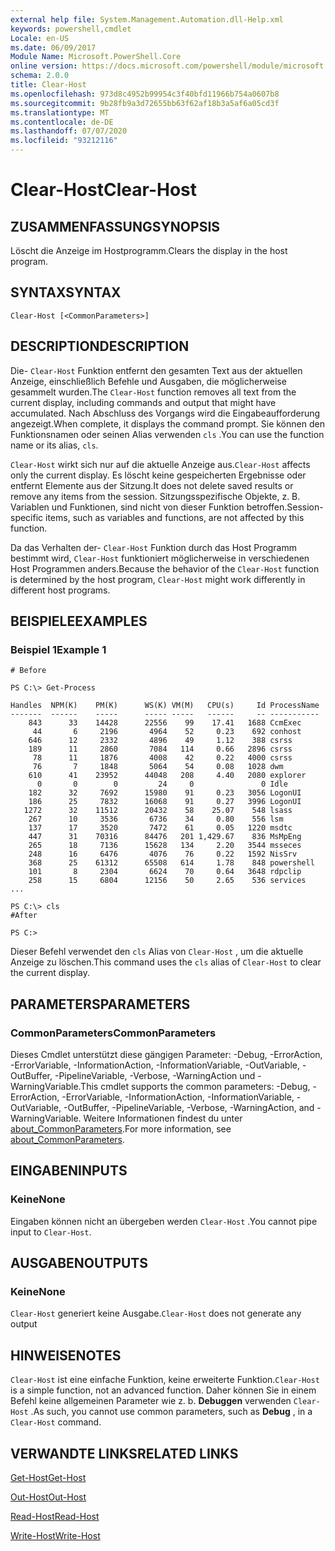 ```yaml
---
external help file: System.Management.Automation.dll-Help.xml
keywords: powershell,cmdlet
Locale: en-US
ms.date: 06/09/2017
Module Name: Microsoft.PowerShell.Core
online version: https://docs.microsoft.com/powershell/module/microsoft.powershell.core/functions/clear-host?view=powershell-5.1&WT.mc_id=ps-gethelp
schema: 2.0.0
title: Clear-Host
ms.openlocfilehash: 973d8c4952b99954c3f40bfd11966b754a0607b8
ms.sourcegitcommit: 9b28fb9a3d72655bb63f62af18b3a5af6a05cd3f
ms.translationtype: MT
ms.contentlocale: de-DE
ms.lasthandoff: 07/07/2020
ms.locfileid: "93212116"
---
```

# <span data-ttu-id="1389b-103">Clear-Host</span><span class="sxs-lookup"><span data-stu-id="1389b-103">Clear-Host</span></span>

## <span data-ttu-id="1389b-104">ZUSAMMENFASSUNG</span><span class="sxs-lookup"><span data-stu-id="1389b-104">SYNOPSIS</span></span>

<span data-ttu-id="1389b-105">Löscht die Anzeige im Hostprogramm.</span><span class="sxs-lookup"><span data-stu-id="1389b-105">Clears the display in the host program.</span></span>

## <span data-ttu-id="1389b-106">SYNTAX</span><span class="sxs-lookup"><span data-stu-id="1389b-106">SYNTAX</span></span>

```
Clear-Host [<CommonParameters>]
```

## <span data-ttu-id="1389b-107">DESCRIPTION</span><span class="sxs-lookup"><span data-stu-id="1389b-107">DESCRIPTION</span></span>

<span data-ttu-id="1389b-108">Die- `Clear-Host` Funktion entfernt den gesamten Text aus der aktuellen Anzeige, einschließlich Befehle und Ausgaben, die möglicherweise gesammelt wurden.</span><span class="sxs-lookup"><span data-stu-id="1389b-108">The `Clear-Host` function removes all text from the current display, including commands and output that might have accumulated.</span></span> <span data-ttu-id="1389b-109">Nach Abschluss des Vorgangs wird die Eingabeaufforderung angezeigt.</span><span class="sxs-lookup"><span data-stu-id="1389b-109">When complete, it displays the command prompt.</span></span> <span data-ttu-id="1389b-110">Sie können den Funktionsnamen oder seinen Alias verwenden `cls` .</span><span class="sxs-lookup"><span data-stu-id="1389b-110">You can use the function name or its alias, `cls`.</span></span>

<span data-ttu-id="1389b-111">`Clear-Host` wirkt sich nur auf die aktuelle Anzeige aus.</span><span class="sxs-lookup"><span data-stu-id="1389b-111">`Clear-Host` affects only the current display.</span></span> <span data-ttu-id="1389b-112">Es löscht keine gespeicherten Ergebnisse oder entfernt Elemente aus der Sitzung.</span><span class="sxs-lookup"><span data-stu-id="1389b-112">It does not delete saved results or remove any items from the session.</span></span> <span data-ttu-id="1389b-113">Sitzungsspezifische Objekte, z. B. Variablen und Funktionen, sind nicht von dieser Funktion betroffen.</span><span class="sxs-lookup"><span data-stu-id="1389b-113">Session-specific items, such as variables and functions, are not affected by this function.</span></span>

<span data-ttu-id="1389b-114">Da das Verhalten der- `Clear-Host` Funktion durch das Host Programm bestimmt wird, `Clear-Host` funktioniert möglicherweise in verschiedenen Host Programmen anders.</span><span class="sxs-lookup"><span data-stu-id="1389b-114">Because the behavior of the `Clear-Host` function is determined by the host program, `Clear-Host` might work differently in different host programs.</span></span>

## <span data-ttu-id="1389b-115">BEISPIELE</span><span class="sxs-lookup"><span data-stu-id="1389b-115">EXAMPLES</span></span>

### <span data-ttu-id="1389b-116">Beispiel 1</span><span class="sxs-lookup"><span data-stu-id="1389b-116">Example 1</span></span>

```
# Before

PS C:\> Get-Process

Handles  NPM(K)    PM(K)      WS(K) VM(M)   CPU(s)     Id ProcessName
-------  ------    -----      ----- -----   ------     -- -----------
    843      33    14428      22556    99    17.41   1688 CcmExec
     44       6     2196       4964    52     0.23    692 conhost
    646      12     2332       4896    49     1.12    388 csrss
    189      11     2860       7084   114     0.66   2896 csrss
     78      11     1876       4008    42     0.22   4000 csrss
     76       7     1848       5064    54     0.08   1028 dwm
    610      41    23952      44048   208     4.40   2080 explorer
      0       0        0         24     0               0 Idle
    182      32     7692      15980    91     0.23   3056 LogonUI
    186      25     7832      16068    91     0.27   3996 LogonUI
   1272      32    11512      20432    58    25.07    548 lsass
    267      10     3536       6736    34     0.80    556 lsm
    137      17     3520       7472    61     0.05   1220 msdtc
    447      31    70316      84476   201 1,429.67    836 MsMpEng
    265      18     7136      15628   134     2.20   3544 msseces
    248      16     6476       4076    76     0.22   1592 NisSrv
    368      25    61312      65508   614     1.78    848 powershell
    101       8     2304       6624    70     0.64   3648 rdpclip
    258      15     6804      12156    50     2.65    536 services
...

PS C:\> cls
#After

PS C:>
```

<span data-ttu-id="1389b-117">Dieser Befehl verwendet den `cls` Alias von `Clear-Host` , um die aktuelle Anzeige zu löschen.</span><span class="sxs-lookup"><span data-stu-id="1389b-117">This command uses the `cls` alias of `Clear-Host` to clear the current display.</span></span>

## <span data-ttu-id="1389b-118">PARAMETERS</span><span class="sxs-lookup"><span data-stu-id="1389b-118">PARAMETERS</span></span>

### <span data-ttu-id="1389b-119">CommonParameters</span><span class="sxs-lookup"><span data-stu-id="1389b-119">CommonParameters</span></span>
<span data-ttu-id="1389b-120">Dieses Cmdlet unterstützt diese gängigen Parameter: -Debug, -ErrorAction, -ErrorVariable, -InformationAction, -InformationVariable, -OutVariable, -OutBuffer, -PipelineVariable, -Verbose, -WarningAction und -WarningVariable.</span><span class="sxs-lookup"><span data-stu-id="1389b-120">This cmdlet supports the common parameters: -Debug, -ErrorAction, -ErrorVariable, -InformationAction, -InformationVariable, -OutVariable, -OutBuffer, -PipelineVariable, -Verbose, -WarningAction, and -WarningVariable.</span></span> <span data-ttu-id="1389b-121">Weitere Informationen findest du unter [about_CommonParameters](https://go.microsoft.com/fwlink/?LinkID=113216).</span><span class="sxs-lookup"><span data-stu-id="1389b-121">For more information, see [about_CommonParameters](https://go.microsoft.com/fwlink/?LinkID=113216).</span></span>

## <span data-ttu-id="1389b-122">EINGABEN</span><span class="sxs-lookup"><span data-stu-id="1389b-122">INPUTS</span></span>

### <span data-ttu-id="1389b-123">Keine</span><span class="sxs-lookup"><span data-stu-id="1389b-123">None</span></span>

<span data-ttu-id="1389b-124">Eingaben können nicht an übergeben werden `Clear-Host` .</span><span class="sxs-lookup"><span data-stu-id="1389b-124">You cannot pipe input to `Clear-Host`.</span></span>

## <span data-ttu-id="1389b-125">AUSGABEN</span><span class="sxs-lookup"><span data-stu-id="1389b-125">OUTPUTS</span></span>

### <span data-ttu-id="1389b-126">Keine</span><span class="sxs-lookup"><span data-stu-id="1389b-126">None</span></span>

<span data-ttu-id="1389b-127">`Clear-Host` generiert keine Ausgabe.</span><span class="sxs-lookup"><span data-stu-id="1389b-127">`Clear-Host` does not generate any output</span></span>

## <span data-ttu-id="1389b-128">HINWEISE</span><span class="sxs-lookup"><span data-stu-id="1389b-128">NOTES</span></span>

<span data-ttu-id="1389b-129">`Clear-Host` ist eine einfache Funktion, keine erweiterte Funktion.</span><span class="sxs-lookup"><span data-stu-id="1389b-129">`Clear-Host` is a simple function, not an advanced function.</span></span> <span data-ttu-id="1389b-130">Daher können Sie in einem Befehl keine allgemeinen Parameter wie z. b. **Debuggen** verwenden `Clear-Host` .</span><span class="sxs-lookup"><span data-stu-id="1389b-130">As such, you cannot use common parameters, such as **Debug** , in a `Clear-Host` command.</span></span>

## <span data-ttu-id="1389b-131">VERWANDTE LINKS</span><span class="sxs-lookup"><span data-stu-id="1389b-131">RELATED LINKS</span></span>

[<span data-ttu-id="1389b-132">Get-Host</span><span class="sxs-lookup"><span data-stu-id="1389b-132">Get-Host</span></span>](../Microsoft.PowerShell.Utility/Get-Host.md)

[<span data-ttu-id="1389b-133">Out-Host</span><span class="sxs-lookup"><span data-stu-id="1389b-133">Out-Host</span></span>](Out-Host.md)

[<span data-ttu-id="1389b-134">Read-Host</span><span class="sxs-lookup"><span data-stu-id="1389b-134">Read-Host</span></span>](../Microsoft.PowerShell.Utility/Read-Host.md)

[<span data-ttu-id="1389b-135">Write-Host</span><span class="sxs-lookup"><span data-stu-id="1389b-135">Write-Host</span></span>](../Microsoft.PowerShell.Utility/Write-Host.md)

